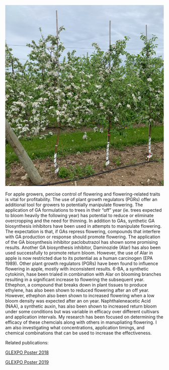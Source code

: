 ![image](photos/biennial_trees.png)

For apple growers, percise control of flowering and flowering-related traits is vital for profitability. The use of plant growth regulators (PGRs) offer an additional tool for growers to potentially manipulate flowering. The application of GA formulations to trees in their “off” year (ie. trees expected to bloom heavily the following year) has potential to reduce or eliminate overcropping and the need for thinning. In addition to GAs, synthetic GA biosynthesis inhibitors have been used in attempts to manipulate flowering. The expectation is that, if GAs repress flowering, compounds that interfere with GA production or response should promote flowering. The application of the GA biosynthesis inhibitor paclobutrazol has shown some promising results. Another GA biosynthesis inhibitor, Daminozide (Alar) has also been used successfully to promote return bloom. However, the use of Alar in apple is now restricted due to its potential as a human carcinogen (EPA 1989). Other plant growth regulators (PGRs) have been found to influence flowering in apple, mostly with inconsistent results. 6-BA, a synthetic cytokinin, hase been trialed in combination with Alar on blooming branches resulting in a significant increase to flowering the subsequent year. Ethephon, a compound that breaks down in plant tissues to produce ethylene, has also been shown to reduced flowering after an off year. However, ethephon also been shown to increased flowering when a low bloom density was expected after an on year. Naphthaleneacetic Acid (NAA), a synthetic auxin, has also been shown to increased return bloom under some conditions but was variable in efficacy over different cultivars and application intervals. My research has been focused on determining the efficacy of these chemcials along with others in manupliating flowering. I am also investigating what concentrations, application timings, and chemical combinations that can be used to increase the effectiveness. 

Related publications:

[GLEXPO Poster 2018](https://github.com/gottsc33/gottsc33.github.io/blob/master/professional_docs/GA_CK_Glexpo_2018.pdf)

[GLEXPO Poster 2019](https://github.com/gottsc33/gottsc33.github.io/blob/master/professional_docs/GA_Glexpo_2019_small.pdf)
